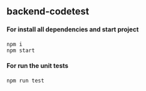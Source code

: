 ## backend-codetest

#### For install all dependencies and start project
```
npm i
npm start
```
#### For run the unit tests
```
npm run test
```